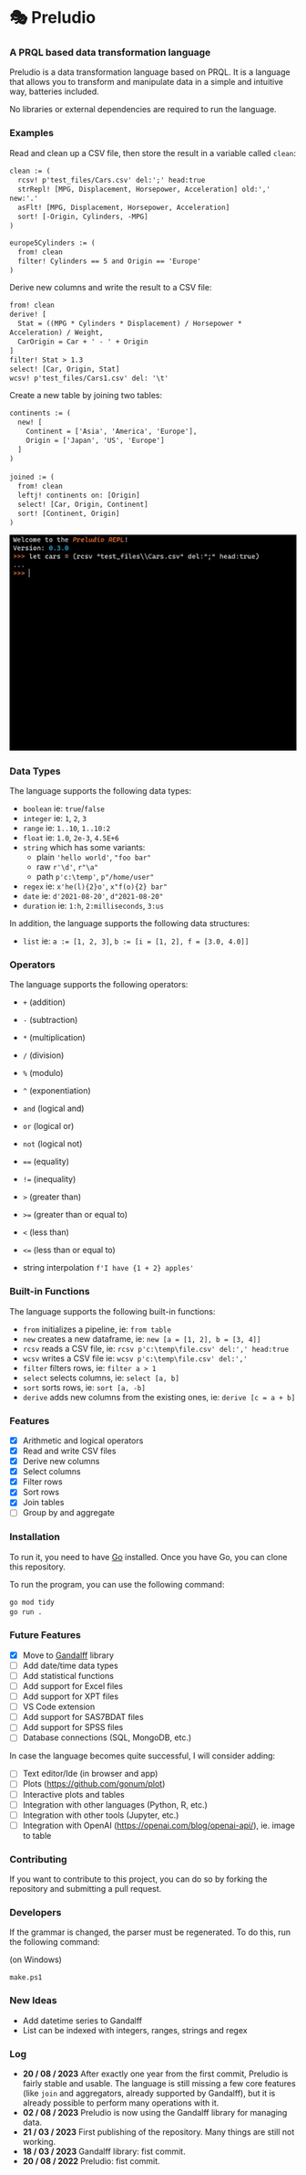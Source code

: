 <!-- ![](media/logo_med.png) -->

# 🎭 Preludio

### A PRQL based data transformation language

Preludio is a data transformation language based on PRQL. It is a language that allows you to transform and
manipulate data in a simple and intuitive way, batteries included.

No libraries or external dependencies are required to run the language.

### Examples

Read and clean up a CSV file, then store the result in a variable called `clean`:

```
clean := (
  rcsv! p'test_files/Cars.csv' del:';' head:true
  strRepl! [MPG, Displacement, Horsepower, Acceleration] old:',' new:'.'
  asFlt! [MPG, Displacement, Horsepower, Acceleration]
  sort! [-Origin, Cylinders, -MPG]
)
```

```
europe5Cylinders := (
  from! clean
  filter! Cylinders == 5 and Origin == 'Europe'
)
```

Derive new columns and write the result to a CSV file:

```
from! clean
derive! [
  Stat = ((MPG * Cylinders * Displacement) / Horsepower * Acceleration) / Weight,
  CarOrigin = Car + ' - ' + Origin
]
filter! Stat > 1.3
select! [Car, Origin, Stat]
wcsv! p'test_files/Cars1.csv' del: '\t'
```

Create a new table by joining two tables:

```
continents := (
  new! [
    Continent = ['Asia', 'America', 'Europe'],
    Origin = ['Japan', 'US', 'Europe']
  ]
)

joined := (
  from! clean
  leftj! continents on: [Origin]
  select! [Car, Origin, Continent]
  sort! [Continent, Origin]
)
```

![](media/repl_example.gif)

### Data Types

The language supports the following data types:

- `boolean` ie: `true`/`false`
- `integer` ie: `1`, `2`, `3`
- `range` ie: `1..10`, `1..10:2`
- `float` ie: `1.0`, `2e-3`, `4.5E+6`
- `string` which has some variants:
  - plain `'hello world'`, `"foo bar"`
  - raw `r'\d'`, `r"\a"`
  - path `p'c:\temp'`, `p"/home/user"`
- `regex` ie: `x'he(l){2}o'`, `x"f(o){2} bar"`
- `date` ie: `d'2021-08-20'`, `d"2021-08-20"`
- `duration` ie: `1:h`, `2:milliseconds`, `3:us`

In addition, the language supports the following data structures:

- `list` ie: `a := [1, 2, 3]`, `b := [i = [1, 2], f = [3.0, 4.0]]`

### Operators

The language supports the following operators:

- `+` (addition)
- `-` (subtraction)
- `*` (multiplication)
- `/` (division)
- `%` (modulo)
- `^` (exponentiation)
- `and` (logical and)
- `or` (logical or)
- `not` (logical not)
- `==` (equality)
- `!=` (inequality)
- `>` (greater than)
- `>=` (greater than or equal to)
- `<` (less than)
- `<=` (less than or equal to)

- string interpolation `f'I have {1 + 2} apples'`

### Built-in Functions

The language supports the following built-in functions:

- `from` initializes a pipeline, ie: `from table`
- `new` creates a new dataframe, ie: `new [a = [1, 2], b = [3, 4]]`
- `rcsv` reads a CSV file, ie: `rcsv p'c:\temp\file.csv' del:',' head:true`
- `wcsv` writes a CSV file ie: `wcsv p'c:\temp\file.csv' del:','`
- `filter` filters rows, ie: `filter a > 1`
- `select` selects columns, ie: `select [a, b]`
- `sort` sorts rows, ie: `sort [a, -b]`
- `derive` adds new columns from the existing ones, ie: `derive [c = a + b]`

### Features

- [x] Arithmetic and logical operators
- [x] Read and write CSV files
- [x] Derive new columns
- [x] Select columns
- [x] Filter rows
- [x] Sort rows
- [x] Join tables
- [ ] Group by and aggregate

### Installation

To run it, you need to have [Go](https://golang.org/doc/install) installed.
Once you have Go, you can clone this repository.

To run the program, you can use the following command:

```bash
go mod tidy
go run .
```

### Future Features

- [x] Move to [Gandalff](https://github.com/caerbannogwhite/preludio/tree/main/core/gandalff) library
- [ ] Add date/time data types
- [ ] Add statistical functions
- [ ] Add support for Excel files
- [ ] Add support for XPT files
- [ ] VS Code extension
- [ ] Add support for SAS7BDAT files
- [ ] Add support for SPSS files
- [ ] Database connections (SQL, MongoDB, etc.)

In case the language becomes quite successful, I will consider adding:

- [ ] Text editor/Ide (in browser and app)
- [ ] Plots (https://github.com/gonum/plot)
- [ ] Interactive plots and tables
- [ ] Integration with other languages (Python, R, etc.)
- [ ] Integration with other tools (Jupyter, etc.)
- [ ] Integration with OpenAI (https://openai.com/blog/openai-api/), ie. image to table

### Contributing

If you want to contribute to this project, you can do so by forking the repository and submitting a pull request.

### Developers

If the grammar is changed, the parser must be regenerated. To do this, run the following command:

(on Windows)

```
make.ps1
```

### New Ideas

- Add datetime series to Gandalff
- List can be indexed with integers, ranges, strings and regex

### Log

- **20 / 08 / 2023** After exactly one year from the first commit, Preludio is fairly stable and usable. The language is still missing a few core features (like `join` and aggregators, already supported by Gandalff), but it is already possible to perform many operations with it.
- **02 / 08 / 2023** Preludio is now using the Gandalff library for managing data.
- **21 / 03 / 2023** First publishing of the repository. Many things are still not working.
- **18 / 03 / 2023** Gandalff library: fist commit.
- **20 / 08 / 2022** Preludio: fist commit.
